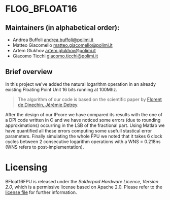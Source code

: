 # FLOG_BFLOAT16
## Maintainers (in alphabetical order):
- Andrea  Buffoli    <andrea.buffoli@polimi.it>
- Matteo  Giacomello <matteo.giacomello@polimi.it>
- Artem   Glukhov    <artem.glukhov@polimi.it>
- Giacomo Ticchi     <giacomo.ticchi@polimi.it>

## Brief overview

In this project we've added the natural logarithm operation in an already existing Floating Point Unit 16 bits running at 100Mhz.
>The algorithm of our code is based on the scientific paper by [Florent de Dinechin, Jérémie Detrey](https://hal-ens-lyon.archives-ouvertes.fr/ensl-00542213/file/DetreyDinechinJMM.pdf).

After the design of our IPcore we have compared its results with the one of a DPI code written in C and we have noticed some errors (due to rounding approximations) occurring in the LSB of the fractional part. Using Matlab we have quantified all these errors computing some usefull stastical error parameters. Finally simulating the whole FPU we noted that it takes 6 clock cycles between 2 consecutive logarithm operations with a WNS = 0.218ns (WNS refers to post-implementation).

# Licensing

BFloat16FPU is released under the *Solderpad Hardware Licence, Version 2.0*,
which is a permissive license based on Apache 2.0. Please refer to the
[license file](LICENSE.md) for further information.
